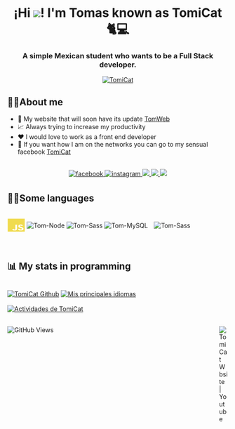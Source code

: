 <h1 align="center">¡Hi <img src="https://raw.githubusercontent.com/MartinHeinz/MartinHeinz/master/wave.gif" width="20px">! I'm Tomas known as TomiCat 🐈💻</h1>
<h3 align="center">A simple Mexican student who wants to be a Full Stack developer.</h3>
<p align="center">
    <a href="https://github.com/TomEd01/">
        <img title="🔥 Mi estadistica" alt="TomiCat" src="https://github-readme-streak-stats.herokuapp.com/?user=TomEd01&theme=black-ice&hide_border=true&stroke=0000&background=060A0CD0"/>
    </a>
</p>

 ## 🙇‍♂️About me
 
- 💼 My website that will soon have its update [TomWeb](https://tomi-black.github.io/Tomicat-web/)
- 📈 Always trying to increase my productivity
- ❤️ I would love to work as a front end developer
- 💬 If you want how I am on the networks you can go to my sensual facebook [TomiCat](https://www.facebook.com/Gatitok/)
<br>

<div align="center">
    <a href="https://www.facebook.com/Gatitok" target="_blank">
        <img src=https://img.shields.io/badge/facebook-1199FF.svg?&style=for-the-badge&logo=facebook&logoColor=white alt=facebook style="margin-bottom: 5px;" />
    </a>
    <a href="https://instagram.com/tomicat.pers" target="_blank">
        <img src=https://img.shields.io/badge/instagram-CF3476.svg?&style=for-the-badge&logo=instagram&logoColor=white alt=instagram style="margin-bottom: 5px;" />
    </a>
    <a href="https://twitter.com/VTomicat" target="_blank">
        <img src="https://img.shields.io/badge/Twitter-1818FE?style=for-the-badge&logo=twitter&logoColor=white" target="_blank"> 
    </a>
    <a href="https://www.youtube.com/channel/UCY_dvGfyBuLCvU_GHAYyOWQ" target="_blank">
        <img src="https://img.shields.io/badge/YouTube-FF0000?style=for-the-badge&logo=youtube&logoColor=white" target="_blank">
    </a>
    <a href="https://www.linkedin.com/in/edwin-tepox-lopez/" target="_blank">
        <img src="https://img.shields.io/badge/LinkedIn-00AAFF?style=for-the-badge&logo=LinkedIn&logoColor=white" target="_blank"> 
    </a>
</div>

 ## 💪😎Some languages

<div style="display: inline_block"><br>
  <img align="center" alt="Tom-Js" height="30" width="40" src="https://raw.githubusercontent.com/devicons/devicon/master/icons/javascript/javascript-plain.svg">
  <img align="center" alt="Tom-Node" height="32" width="42" src="https://cdn.jsdelivr.net/gh/devicons/devicon/icons/nodejs/nodejs-original.svg">
  <img align="center" alt="Tom-Sass" height="33" width="43" src="https://cdn.jsdelivr.net/gh/devicons/devicon/icons/sass/sass-original.svg">
  <img align="center" alt="Tom-MySQL" width="30px" src="https://cdn.jsdelivr.net/gh/devicons/devicon/icons/mysql/mysql-original.svg" style="padding-right:10px;" />
  <img align="center" alt="Tom-Sass" height="40" width="50" src="https://cdn.jsdelivr.net/gh/devicons/devicon/icons/php/php-original.svg">
</div>
<br><br>

 ## 📊 My stats in programming
 
 <br/>
    <a href="https://github.com/TomEd01/"><img alt="TomiCat Github" src="https://github-readme-stats.vercel.app/api?username=TomEd01&show_icons=true&count_private=true&theme=react&hide_border=true&bg_color=0D1117" /></a>
    <a href="https://github.com/TomEd01/"><img alt="Mis principales idiomas" src="https://github-readme-stats.vercel.app/api/top-langs/?username=TomEd01&langs_count=8&count_private=true&layout=compact&theme=react&hide_border=true&bg_color=0D1117" /></a>
<br/><br/>
    <a href="https://github.com/TomEd01/"><img alt="Actividades de TomiCat" src="https://activity-graph.herokuapp.com/graph?username=TomEd01&bg_color=0D1117&color=5BCDEC&line=5BCDEC&point=FFFFFF&hide_border=true" /></a>
<br/><br/>

![GitHub Views](https://komarev.com/ghpvc/?username=TomEd01&color=2685BF)
<a href="https://www.youtube.com/channel/UCY_dvGfyBuLCvU_GHAYyOWQ">
  <img align="right" alt="TomiCat Wbsite | Youtube" width="21px" src="https://www.youtube.com/s/desktop/38f838ea/img/favicon_32x32.png" />
</a>

